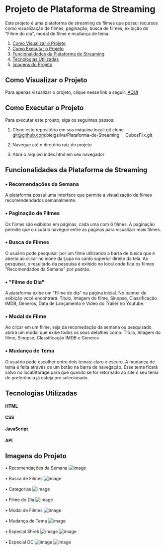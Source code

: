# Projeto de Plataforma de Streaming
Este projeto é uma plataforma de streaming de filmes que possui recursos como visualização de filmes, paginação, busca de filmes, exibição do "Filme do dia", modal de filme e mudança de tema.

1. <a href='#visuProjeto'>Como Visualizar o Projeto </a> <br>
2. <a href='#execProjeto'>Como Executar o Projeto</a><br>
3. <a href='#funcionalidades'>Funcionalidades da Plataforma de Streaming</a><br>
4. <a href='#tec'>Tecnologias Utilizadas</a><br>
5. <a href='#tec'>Imagens do Projeto</a><br>

## <h2 id='visuProjeto'>Como Visualizar o Projeto</h2>
Para apenas visualizar o projeto, clique nesse link a seguir: <a href='https://bielgsilva.github.io/Plataforma-de-Streaming/'> AQUI </a>

## <h2 id='execProjeto'>Como Executar o Projeto</h2>
Para executar este projeto, siga os seguintes passos:

1. Clone este repositório em sua máquina local:
git clone git@github.com:bielgsilva/Plataforma-de-Streaming---CubosFlix.git

2. Navegue até o diretório raiz do projeto

3. Abra o arquivo index.html em seu navegador

## <h2 id='funcionalidades'>Funcionalidades da Plataforma de Streaming</h2>
### • Recomendações da Semana
A plataforma possui uma interface que permite a visualização de filmes recomendendados semanalmente. 

### • Paginação de Filmes
Os filmes são exibidos em páginas, cada uma com 6 filmes. A paginação permite que o usuário navegue entre as páginas para visualizar mais filmes.

### • Busca de Filmes
O usuário pode pesquisar por um filme utilizando a barra de busca que é aberta ao clicar no icone da Lupa no canto superior direito da tela. Ao pesquisar, o resultado da pesquisa é exibido no local onde fica os filmes "Recomendados da Semana" por padrão.

### • "Filme do Dia"
A plataforma exibe um "Filme do dia" na página inicial. No banner de exibição você encontrará: Titulo, Imagem do filme, Sinopse, Classificação IMDB, Generos, Data de Lançamento e Video do Trailer no Youtube.

### • Modal de Filme
Ao clicar em um filme, seja da recomedação da semana ou pesquisado, abrirá um modal que exibe todos os seus detalhes como: Titulo, Imagem do filme, Sinopse, Classificação IMDB e Generos

### • Mudança de Tema
O usuário pode escolher entre dois temas: claro e escuro. A mudança de tema é feita através de um botão na barra de navegação. Esse tema ficará salvo no localStorage para que quando se for retornado ao site o seu tema de preferência já esteja pre selecionado.

##  <h2 id='tec'>Tecnologias Utilizadas</h2>
#### HTML
#### CSS
#### JavaScript
#### API

##  <h2 id='img'>Imagens do Projeto</h2>
• Recomendações da Semana
![image](https://user-images.githubusercontent.com/106818201/224989759-97238a2b-3f68-4259-ac1a-bfa6a4a198b2.png)
<br><br>
• Busca de Filmes
![image](https://user-images.githubusercontent.com/106818201/224990178-3a210f3d-0ff3-4b80-abcc-c32134bb982f.png)
<br><br>
• Categorias
![image](https://user-images.githubusercontent.com/106818201/224989960-3e7ecf71-3166-4dd3-b294-5c43984d94ee.png)
<br><br>
• Filme do Dia
![image](https://user-images.githubusercontent.com/106818201/224990396-37c4eabe-bd80-4178-9e6d-34798e9708b9.png)
<br><br>
• Modal de Filmes
![image](https://user-images.githubusercontent.com/106818201/223436717-6a38b7b3-d3fe-472f-a8b5-41d58137bfde.png)
<br><br>
• Mudança de Tema
![image](https://user-images.githubusercontent.com/106818201/224990624-12217064-fbdc-4b3b-abdd-53e6bb601d31.png)
<br><br>
• Especial Shrek
![image](https://user-images.githubusercontent.com/106818201/224990767-21553150-668f-49b4-8035-05f66409f861.png)
![image](https://user-images.githubusercontent.com/106818201/224990843-fc898946-0e15-4019-8168-f470b04977d5.png)
<br><br>
• Especial DC
![image](https://user-images.githubusercontent.com/106818201/224990945-314ebf20-58a3-4644-a46d-87c4dc6a19d7.png)
![image](https://user-images.githubusercontent.com/106818201/224991013-e9a57ad3-a625-4fd6-a5a4-49a339515b1a.png)
<br><br>
